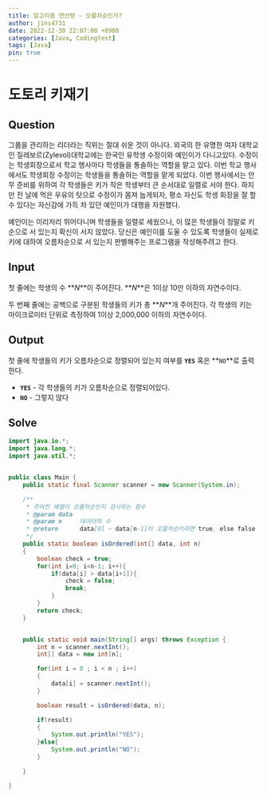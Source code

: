 ```yaml
---
title: 알고리즘 연산량 - 오름차순인가?
author: jins4731
date: 2022-12-30 22:07:00 +0900
categories: [Java, Codingtest]
tags: [Java]
pin: true
---
```


# 도토리 키재기

## Question

그룹을 관리하는 리더라는 직위는 절대 쉬운 것이 아니다. 외국의 한 유명한 여자 대학교인 질레보르(Zylevol)대학교에는 한국인 유학생 수정이와 예인이가 다니고있다. 수정이는 학생회장으로서 학교 행사마다 학생들을 통솔하는 역할을 맡고 있다. 이번 학교 행사에서도 학생회장 수정이는 학생들을 통솔하는 역할을 맡게 되었다. 이번 행사에서는 안무 준비를 위하여 각 학생들은 키가 작은 학생부터 큰 순서대로 일렬로 서야 한다. 하지만 전 날에 먹은 우유의 탓으로 수정이가 몸져 눕게되자, 평소 자신도 학생 회장을 잘 할 수 있다는 자신감에 가득 차 있던 예인이가 대행을 자원했다.

예인이는 이리저리 뛰어다니며 학생들을 일렬로 세웠으나, 이 많은 학생들이 정말로 키 순으로 서 있는지 확신이 서지 않았다. 당신은 예인이를 도울 수 있도록 학생들이 실제로 키에 대하여 오름차순으로 서 있는지 판별해주는 프로그램을 작성해주려고 한다.

## Input

첫 줄에는 학생의 수 **_N_**이 주어진다. **_N_**은 1이상 10만 이하의 자연수이다.

두 번째 줄에는 공백으로 구분된 학생들의 키가 총 **_N_**개 주어진다. 각 학생의 키는 마이크로미터 단위로 측정하여 1이상 2,000,000 이하의 자연수이다.

## Output

첫 줄에 학생들의 키가 오름차순으로 정렬되어 있는지 여부를 **`YES`** 혹은 **`NO`**로 출력한다.

- **`YES`** - 각 학생들의 키가 오름차순으로 정렬되어있다.
- **`NO`** - 그렇지 않다

## Solve

```java
import java.io.*;
import java.lang.*;
import java.util.*;


public class Main {
	public static final Scanner scanner = new Scanner(System.in);

	/**
	 * 주어진 배열이 오름차순인지 검사하는 함수
	 * @param data
	 * @param n     데이터의 수
	 * @return      data[0] ~ data[n-1]이 오름차순이라면 true, else false
	 */
	public static boolean isOrdered(int[] data, int n)
	{
		boolean check = true;
		for(int i=0; i<n-1; i++){
			if(data[i] > data[i+1]){
				check = false;
				break;
			}
		}
		return check;
	}


	public static void main(String[] args) throws Exception {
		int n = scanner.nextInt();
		int[] data = new int[n];

		for(int i = 0 ; i < n ; i++)
		{
			data[i] = scanner.nextInt();
		}

		boolean result = isOrdered(data, n);

		if(result)
		{
			System.out.println("YES");
		}else{
			System.out.println("NO");
		}

	}

}
```
